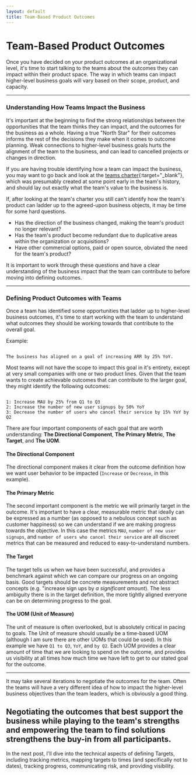 ```yaml
---
layout: default
title: Team-Based Product Outcomes
---
```


# Team-Based Product Outcomes

Once you have decided on your product outcomes at an organizational level, it's time to start talking to the teams about the outcomes they can impact within their product space.  The way in which teams can impact higher-level business goals will vary based on their scope, product, and capacity.

---

### <a name="understanding-how-teams-impact-the-business">Understanding How Teams Impact the Business</a>

It's important at the beginning to find the strong relationships between the opportunities that the team thinks they can impact, and the outcomes for the business as a whole.  Having a true "North Star" for their outcomes informs the rest of the decisions they make when it comes to outcome planning.  Weak connections to higher-level business goals hurts the alignment of the team to the business, and can lead to cancelled projects or changes in direction.

If you are having trouble identifying how a team can impact the business, you may want to go back and look at the [teams charter](https://monday.com/blog/teamwork/team-charter/){:target="_blank"}, which was presumably created at some point early in the team's history, and should lay out exactly what the team's value to the business is.  

If, after looking at the team's charter you still can't identify how the team's product can ladder up to the agreed-upon business objects, it may be time for some hard questions.  

- Has the direction of the business changed, making the team's product no longer relevant?
- Has the team's product become redundant due to duplicative areas within the organization or acquisitions?
- Have other commercial options, paid or open source, obviated the need for the team's product?

It is important to work through these questions and have a clear understanding of the business impact that the team can contribute to before moving into defining outcomes.

---

### <a name="defining-product-outcomes-with-teams">Defining Product Outcomes with Teams</a>

Once a team has identified some opportunities that ladder up to higher-level business outcomes, it's time to start working with the team to understand what outcomes they should be working towards that contribute to the overall goal.

Example:
```

The business has aligned on a goal of increasing ARR by 25% YoY.

```

Most teams will not have the scope to impact this goal in it's entirety, except at very small companies with one or two product lines.  Given that the team wants to create achievable outcomes that can contribute to the larger goal, they might identify the following outcomes:

```

1: Increase MAU by 25% from Q1 to Q3
2: Increase the number of new user signups by 50% YoY
3: Decrease the number of users who cancel their service by 15% YoY by Q2

```

There are four important components of each goal that are worth understanding: **The Directional Component**, **The Primary Metric**, **The Target**, and **The UOM**.

#### The Directional Component
The directional component makes it clear from the outcome definition how we want user behavior to be impacted (`Increase` or `Decrease`, in this example).

#### The Primary Metric
The second important component is the metric we will primarily target in the outcome.  It's important to have a clear, measurable metric that ideally can be expressed as a number (as opposed to a nebulous concept such as customer happiness) so we can understand if we are making progress towards the objective.  In this case the metrics `MAU`, `number of new user signups`, and `number of users who cancel their service` are all discreet metrics that can be measured and reduced to easy-to-understand numbers.

#### The Target
The target tells us when we have been successful, and provides a benchmark against which we can compare our progress on an ongoing basis.  Good targets should be concrete measurements and not abstract concepts (e.g. "increase sign ups by *a significant amount*).  The less ambiguity there is in the target definition, the more tightly aligned everyone can be on determining progress to the goal.

#### The UOM (Unit of Measure)
The unit of measure is often overlooked, but is absolutely critical in pacing to goals.  The Unit of measure should usually be a time-based UOM (although I am sure there are other UOMs that could be used).  In this example we have `Q1 to Q3`, `YoY`, and `by Q2`.  Each UOM provides a clear amount of time that we are looking to spend on the outcome, and provides us visibility at all times how much time we have left to get to our stated goal for the outcome.

---

It may take several iterations to negotiate the outcomes for the team.  Often the teams will have a very different idea of how to impact the higher-level business objectives than the team leaders, which is obviously a good thing.  

## Negotiating the outcomes that best support the business while playing to the team's strengths and empowering the team to find solutions strengthens the buy-in from all participants.

In the next post, I'll dive into the technical aspects of defining Targets, including tracking metrics, mapping targets to times (and specifically not to dates), tracking progress, communicating risk, and providing visibility.